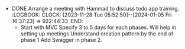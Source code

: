 - DONE Arrange a meeting with Hammad to discuss todo app training.
  :LOGBOOK:
  CLOCK: [2023-11-28 Tue 05:52:50]--[2024-01-05 Fri 16:37:23] =>  922:44:33
  :END:
	- Start with MVC
	  Specify 3 to 5 days for each phases. Will help in setting up meetings
	  Understand creation pattern by the end of phase 1
	  Add Swagger in phase 2.